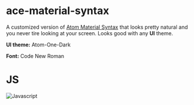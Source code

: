 # ace-material-syntax

A customized version of [Atom Material Syntax](https://atom.io/themes/atom-material-dark-synatx) that looks pretty natural and you never tire looking at your screen. Looks good with any **UI** theme.

**UI theme:** Atom-One-Dark

**Font:** Code New Roman

# JS
![Javascript](http://imgur.com/kLqJu6W)

